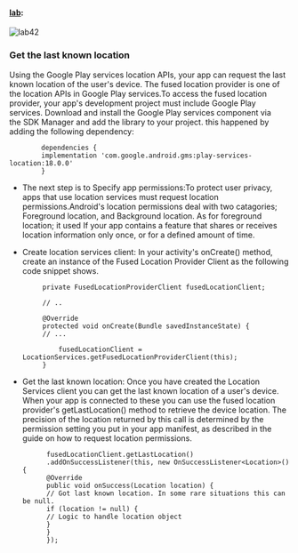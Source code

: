 #### [lab](https://github.com/Ahmad-A2020/taskmaster):
![lab42](C:\Users\Ahmad\asac\reading-notes\Code-401\ScreenShot\lab42-1.PNG)
### Get the last known location

Using the Google Play services location APIs, your app can request the last known location of the user's device. The fused location provider is one of the location APIs in Google Play services.To access the fused location provider, your app's development project must include Google Play services. Download and install the Google Play services component via the SDK Manager and add the library to your project. this happened by adding the following dependency:

            dependencies {
            implementation 'com.google.android.gms:play-services-location:18.0.0'
            }

 - The next step is to Specify app permissions:To protect user privacy, apps that use location services must request location permissions.Android's location permissions deal with two catagories; Foreground location, and Background location. As for foreground location; it used If your app contains a feature that shares or receives location information only once, or for a defined amount of time.
 - Create location services client: In your activity's onCreate() method, create an instance of the Fused Location Provider Client as the following code snippet shows.

 
            private FusedLocationProviderClient fusedLocationClient;

            // ..
            
            @Override
            protected void onCreate(Bundle savedInstanceState) {
            // ...
            
                fusedLocationClient = LocationServices.getFusedLocationProviderClient(this);
            }

- Get the last known location: Once you have created the Location Services client you can get the last known location of a user's device. When your app is connected to these you can use the fused location provider's getLastLocation() method to retrieve the device location. The precision of the location returned by this call is determined by the permission setting you put in your app manifest, as described in the guide on how to request location permissions.


            fusedLocationClient.getLastLocation()
            .addOnSuccessListener(this, new OnSuccessListener<Location>() {
            @Override
            public void onSuccess(Location location) {
            // Got last known location. In some rare situations this can be null.
            if (location != null) {
            // Logic to handle location object
            }
            }
            });
